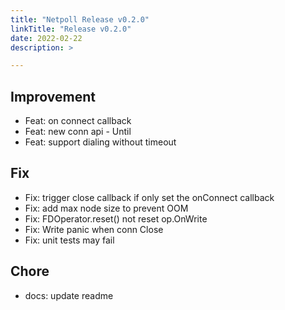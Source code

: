 ```yaml
---
title: "Netpoll Release v0.2.0"
linkTitle: "Release v0.2.0"
date: 2022-02-22
description: >

---
```


## Improvement

* Feat: on connect callback
* Feat: new conn api - Until
* Feat: support dialing without timeout

## Fix

* Fix: trigger close callback if only set the onConnect callback
* Fix: add max node size to prevent OOM
* Fix: FDOperator.reset() not reset op.OnWrite
* Fix: Write panic when conn Close
* Fix: unit tests may fail

## Chore

* docs: update readme
